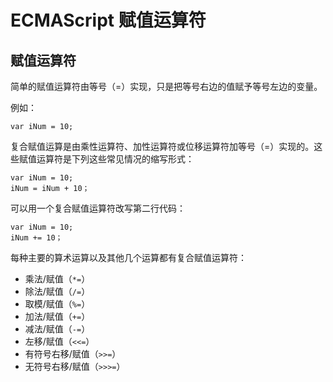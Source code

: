 
# ECMAScript 赋值运算符




## 赋值运算符

简单的赋值运算符由等号（=）实现，只是把等号右边的值赋予等号左边的变量。

例如：

```
var iNum = 10;
```

复合赋值运算是由乘性运算符、加性运算符或位移运算符加等号（=）实现的。这些赋值运算符是下列这些常见情况的缩写形式：

```
var iNum = 10;
iNum = iNum + 10；

```

可以用一个复合赋值运算符改写第二行代码：

```
var iNum = 10;
iNum += 10；

```

每种主要的算术运算以及其他几个运算都有复合赋值运算符：

*   乘法/赋值（`*=`）
*   除法/赋值（`/=`）
*   取模/赋值（`%=`）
*   加法/赋值（`+=`）
*   减法/赋值（`-=`）
*   左移/赋值（`<<=`）
*   有符号右移/赋值（`>>=`）
*   无符号右移/赋值（`>>>=`）





